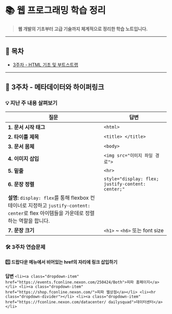 # 📚 웹 프로그래밍 학습 정리

> **웹 개발의 기초부터 고급 기술까지 체계적으로 정리한 학습 노트입니다.**

---

## 📖 목차

- [3주차 - HTML 기초 및 부트스트랩](#3주차---html-기초-및-부트스트랩)

---

## 🎯 3주차 - 메타데이터와 하이퍼링크

### 💡 지난 주 내용 살펴보기

| 질문 | 답변 |
|------|------|
| **1. 문서 시작 태그** | `<html>` |
| **2. 타이틀 제목** | `<title> </title>` |
| **3. 문서 몸체** | `<body>` |
| **4. 이미지 삽입** | `<img src="이미지 파일 경로">` |
| **5. 밑줄** | `<hr>` |
|**6. 문장 정렬**|`style="display: flex; justify-content: center;"`|
|**설명:** `display: flex`를 통해 flexbox 컨테이너로 지정하고 `justify-content: center`로 flex 아이템들을 가운데로 정렬하는 역할을 합니다.|
|**7. 문장 크기**|`<h1>` ~ `<h6>` 또는 font size|

### 🛠️ 3주차 연습문제

#### 1️⃣ 드랍다운 메뉴에서 비어있는 href의 자리에 링크 삽입하기

**답변** ` <li><a class="dropdown-item" href="https://events.fconline.nexon.com/250424/Both">피파 홈페이지</a></li> <li><a class="dropdown-item" href="https://shop.fconline.nexon.com/">피파 웹상점</a></li> <li><hr class="dropdown-divider"></li> <li><a class="dropdown-item" href="https://fconline.nexon.com/datacenter/ dailysquad">데이터센터</a></li> ` 